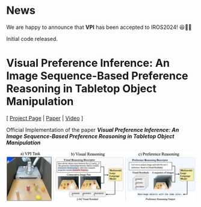 # News

We are happy to announce that **VPI** has been accepted to IROS2024! 😆🎉🎉

Initial code released.

# Visual Preference Inference: An Image Sequence-Based Preference Reasoning in Tabletop Object Manipulation

[ [Project Page](https://joonhyung-lee.github.io/vpi/) | [Paper](https://arxiv.org/abs/2403.11513) | [Video](https://youtu.be/rDBnSN51FYo) ]

Official Implementation of the paper ***Visual Preference Inference: An Image Sequence-Based Preference Reasoning in Tabletop Object Manipulation***

![fig_overview](https://github.com/joonhyung-lee/vpi/raw/github-page/assets/images/fig-overview.png)
